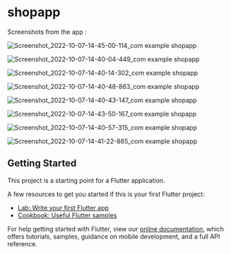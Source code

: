 # shopapp

Screenshots from the app :

![Screenshot_2022-10-07-14-45-00-114_com example shopapp](https://user-images.githubusercontent.com/114262032/194556439-27b341d5-f67b-455f-a2b7-301c3c85e1ab.jpg)

![Screenshot_2022-10-07-14-40-04-449_com example shopapp](https://user-images.githubusercontent.com/114262032/194556488-18e6bd7d-c0d0-47b4-97a6-f5a055e5010d.jpg)

![Screenshot_2022-10-07-14-40-14-302_com example shopapp](https://user-images.githubusercontent.com/114262032/194556537-62138a4c-c7bf-495f-b4b7-3645682572db.jpg)

![Screenshot_2022-10-07-14-40-48-863_com example shopapp](https://user-images.githubusercontent.com/114262032/194556566-d9859540-a09a-4909-af48-eb77151b6d61.jpg)

![Screenshot_2022-10-07-14-40-43-147_com example shopapp](https://user-images.githubusercontent.com/114262032/194556606-7ad9d9a3-ad8a-44d7-b3a8-828ff12890bf.jpg)

![Screenshot_2022-10-07-14-43-50-167_com example shopapp](https://user-images.githubusercontent.com/114262032/194556644-fe8c688f-fdb2-4e99-8c31-167de958444a.jpg)

![Screenshot_2022-10-07-14-40-57-315_com example shopapp](https://user-images.githubusercontent.com/114262032/194556673-1323c7d8-025e-4688-b141-843261ffc40d.jpg)

![Screenshot_2022-10-07-14-41-22-865_com example shopapp](https://user-images.githubusercontent.com/114262032/194556690-7e8ae1ed-eab4-4d06-a73b-31200e3ac715.jpg)


## Getting Started

This project is a starting point for a Flutter application.

A few resources to get you started if this is your first Flutter project:

- [Lab: Write your first Flutter app](https://flutter.dev/docs/get-started/codelab)
- [Cookbook: Useful Flutter samples](https://flutter.dev/docs/cookbook)

For help getting started with Flutter, view our
[online documentation](https://flutter.dev/docs), which offers tutorials,
samples, guidance on mobile development, and a full API reference.
